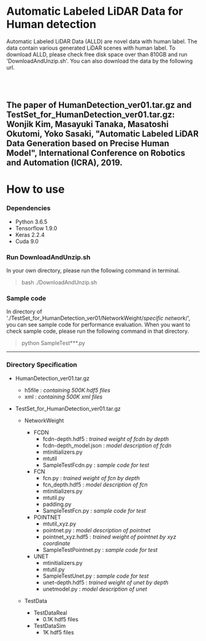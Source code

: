 # Automatic Labeled LiDAR Data for Human detection

Automatic Labeled LiDAR Data (ALLD) are novel data with human label. The data contain various generated LiDAR scenes with human label. To download ALLD, please check free disk space over than 810GB and run 'DownloadAndUnzip.sh'. You can also download the data by the following url.

<br>
<br>

The paper of HumanDetection_ver01.tar.gz and TestSet_for_HumanDetection_ver01.tar.gz:
__Wonjik Kim, Masayuki Tanaka, Masatoshi Okutomi, Yoko Sasaki, "Automatic Labeled LiDAR Data Generation based on Precise Human Model", International Conference on Robotics and Automation (ICRA), 2019.__ 
---
# How to use
### Dependencies
* Python 3.6.5
* Tensorflow 1.9.0
* Keras 2.2.4
* Cuda 9.0

### Run DownloadAndUnzip.sh
In your own directory, please run the following command in terminal.
<br>
> bash ./DownloadAndUnzip.sh 

### Sample code
In directory of './TestSet_for_HumanDetection_ver01/NetworkWeight/*specific network*/', you can see sample code for performance evaluation. When you want to check sample code, please run the following command in that directory.
<br>
> python SampleTest***.py 

---
### Directory Specification

* HumanDetection_ver01.tar.gz
	* h5file : *containing 500K hdf5 files*
	* xml : *containing 500K xml files*

* TestSet_for_HumanDetection_ver01.tar.gz
	* NetworkWeight
		* FCDN
			* fcdn-depth.hdf5 : *trained weight of fcdn by depth*
			* fcdn-depth_model.json : *model description of fcdn*
			* mtinitializers.py
			* mtutil
			* SampleTestFcdn.py : *sample code for test*
		* FCN
			* fcn.py : *trained weight of fcn by depth*
			* fcn_depth.hdf5 : *model description of fcn*
			* mtinitializers.py
			* mtutil.py
			* padding.py
			* SampleTestFcn.py : *sample code for test*
		* POINTNET
			* mtutil_xyz.py
			* pointnet.py : *model description of pointnet*
			* pointnet_xyz.hdf5 : *trained weight of pointnet by xyz coordinate*
			* SampleTestPointnet.py : *sample code for test*
		* UNET
			* mtinitializers.py
			* mtutil.py
			* SampleTestUnet.py : *sample code for test*
			* unet-depth.hdf5 : *trained weight of unet by depth*
			* unetmodel.py : *model description of unet*

	* TestData
		* TestDataReal
			* 0.1K hdf5 files
		* TestDataSim
			* 1K hdf5 files
